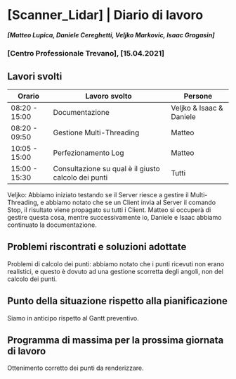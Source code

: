 # [Scanner_Lidar] | Diario di lavoro
##### [Matteo Lupica, Daniele Cereghetti, Veljko Markovic, Isaac Gragasin]
### [Centro Professionale Trevano], [15.04.2021]

## Lavori svolti

|Orario        |Lavoro svolto                                       |Persone                  |
|--------------|----------------------------------------------------|-------------------------|
|08:20 - 15:00 |Documentazione                                      |Veljko & Isaac & Daniele |
|08:20 - 09:50 |Gestione Multi-Threading                            |Matteo                   |
|10:05 - 15:00 |Perfezionamento Log                                 |Matteo                   |
|15:00 - 15:30 |Consultazione su qual è il giusto calcolo dei punti |Tutti                    |

Veljko:
Abbiamo iniziato testando se il Server riesce a gestire il Multi-Threading, e abbiamo notato che se un Client invia al Server il comando Stop, il risultato viene propagato su tutti i Client. Matteo si occuperà di gestire questa cosa, mentre successivamente io, Daniele e Isaac abbiamo continuato la documentazione.

##  Problemi riscontrati e soluzioni adottate
Problemi di calcolo dei punti: abbiamo notato che i punti ricevuti non erano realistici, e questo è dovuto ad una gestione scorretta degli angoli, non del calcolo dei punti.


##  Punto della situazione rispetto alla pianificazione
Siamo in anticipo rispetto al Gantt preventivo.

## Programma di massima per la prossima giornata di lavoro
Ottenimento corretto dei punti da renderizzare.